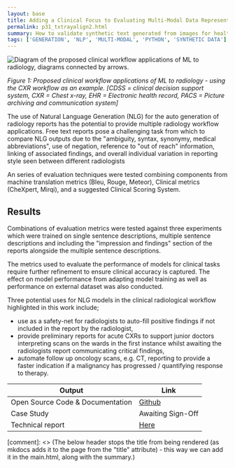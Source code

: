 ```yaml
---
layout: base
title: Adding a Clinical Focus to Evaluating Multi-Modal Data Representations
permalink: p31_txtrayalign2.html
summary: How to validate synthetic text generated from images for healthcare applications.
tags: ['GENERATION', 'NLP', 'MULTI-MODAL', 'PYTHON', 'SYNTHETIC DATA']
---
```


![Diagram of the proposed clinical workflow applications of ML to radiology, diagrams connected by arrows.](../images/p31fig1.png)
<p align="left">
    <em>Figure 1: Proposed clinical workflow applications of ML to radiology - using the CXR workflow as an example.  [CDSS = clinical decision support system, CXR = Chest x-ray, EHR = Electronic health record, PACS = Picture archiving and communication system]</em>
</p>

The use of Natural Language Generation (NLG) for the auto generation of radiology reports has the potential to provide multiple radiology workflow applications. Free text reports pose a challenging task from which to compare NLG outputs due to the "ambiguity, syntax, synonymy, medical abbreviations", use of negation, reference to "out of reach" information, linking of associated findings, and overall individual variation in reporting style seen between different
radiologists

An series of evaluation techniques were tested combining components from machine translation metrics (Bleu, Rouge, Meteor), Clinical metrics (CheXpert, Mirqi), and a suggested Clinical Scoring System.

## Results

Combinations of evaluation metrics were tested against three experiments which were trained on single sentence descriptions, multiple sentence descriptions and including the "impression and findings" section of the reports alongside the multiple sentence descriptions.

The metrics used to evaluate the performance of models for clinical tasks require further refinement to ensure clinical accuracy is captured. The effect on model performance from adapting model training as well as performance on external dataset was also conducted.

Three potential uses for NLG models in the clinical radiological workflow highlighted in this work include;

* use as a safety-net for radiologists to auto-fill positive findings if not included in the report by the radiologist,
* provide preliminary reports for acute CXRs to support junior doctors interpreting scans on the wards in the first instance whilst awaiting the radiologists
report communicating critical findings,
* automate follow up oncology scans, e.g. CT, reporting to provide a faster indication if a malignancy has progressed / quantifying response to therapy.

| Output | Link |
| ---- | ---- |
| Open Source Code & Documentation | [Github](https://github.com/nhsx/txt-ray-align) |
| Case Study | Awaiting Sign-Off |
| Technical report | [Here](https://github.com/nhsx/txt-ray-align/blob/main/report/TxtRayAlign_Report2_SH.pdf) |

[comment]: <> (The below header stops the title from being rendered (as mkdocs adds it to the page from the "title" attribute) - this way we can add it in the main.html, along with the summary.)
#
